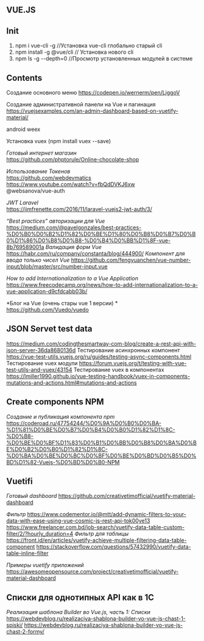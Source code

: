 ## VUE.JS

## Init
1. npm i vue-cli -g   //Установка vue-cli глобально старый cli
1. npm install -g @vue/cli // Установка нового cli
2. npm ls -g --depth=0 //Просмотр установленных модулей в системе


## Contents

Cоздание основного меню
https://codepen.io/wernerm/pen/LjggoV

Cоздание административной панели на Vue и пагинация  
https://vuejsexamples.com/an-admin-dashboard-based-on-vuetify-material/

android
weex

Установка vuex (npm install vuex --save)

*Готовый интернет магазин*  
https://github.com/phptorule/Online-chocolate-shop


*Использование Токенов*  
https://github.com/webdevmatics  
https://www.youtube.com/watch?v=fbQdDVKJ6xw  
@websanova/vue-auth

*JWT Laravel*  
https://jimfrenette.com/2016/11/laravel-vuejs2-jwt-auth/3/

*“Best practices” авторизации для Vue*
https://medium.com/@pavelgonzales/best-practices-%D0%B0%D0%B2%D1%82%D0%BE%D1%80%D0%B8%D0%B7%D0%B0%D1%86%D0%B8%D0%B8-%D0%B4%D0%BB%D1%8F-vue-8b769589001a
*Валидация форм Vue*
https://habr.com/ru/company/constanta/blog/444900/
*Компонент для ввода только чисел Vue*
https://github.com/fengyuanchen/vue-number-input/blob/master/src/number-input.vue

*How to add Internationalization to a Vue Application*
https://www.freecodecamp.org/news/how-to-add-internationalization-to-a-vue-application-d9cfdcabb03b/


*Блог на Vue (очень стары vue 1 версии) *
https://github.com/Vuedo/vuedo

## JSON Servet test data
https://medium.com/codingthesmartway-com-blog/create-a-rest-api-with-json-server-36da8680136d
Тестирование асинхронных компонент
https://vue-test-utils.vuejs.org/ru/guides/testing-async-components.html
Тестирование vuex модули
https://forum.vuejs.org/t/testing-with-vue-test-utils-and-vuex/43154
Тестирование vuex в компонентах
https://lmiller1990.github.io/vue-testing-handbook/vuex-in-components-mutations-and-actions.html#mutations-and-actions

## Create components NPM

*Создание и публикация компонента npm*
https://coderoad.ru/47754244/%D0%9A%D0%B0%D0%BA-%D1%81%D0%BE%D0%B7%D0%B4%D0%B0%D1%82%D1%8C-%D0%B8-%D0%BE%D0%BF%D1%83%D0%B1%D0%BB%D0%B8%D0%BA%D0%BE%D0%B2%D0%B0%D1%82%D1%8C-%D0%BA%D0%BE%D0%BC%D0%BF%D0%BE%D0%BD%D0%B5%D0%BD%D1%82-Vuejs-%D0%BD%D0%B0-NPM

## Vuetifi

*Готовый dashboard*
https://github.com/creativetimofficial/vuetify-material-dashboard

*Фильтр*
https://www.codementor.io/@mtt/add-dynamic-filters-to-your-data-with-ease-using-vue-cosmic-js-rest-api-tok00ye13
https://www.freelancer.com.bd/job-search/vuetify-data-table-custom-filter/2/?hourly_duration=4
*Фильтр для таблицы*
https://front.id/en/articles/vuetify-achieve-multiple-filtering-data-table-component
https://stackoverflow.com/questions/57432990/vuetify-data-table-inline-filter

*Примеры vuetify приложений*
https://awesomeopensource.com/project/creativetimofficial/vuetify-material-dashboard


## Списки для однотипных API как в 1С

*Реализация шаблона Builder во Vue.js, часть 1: Списки*
https://webdevblog.ru/realizaciya-shablona-builder-vo-vue-js-chast-1-spiski/
https://webdevblog.ru/realizaciya-shablona-builder-vo-vue-js-chast-2-formy/